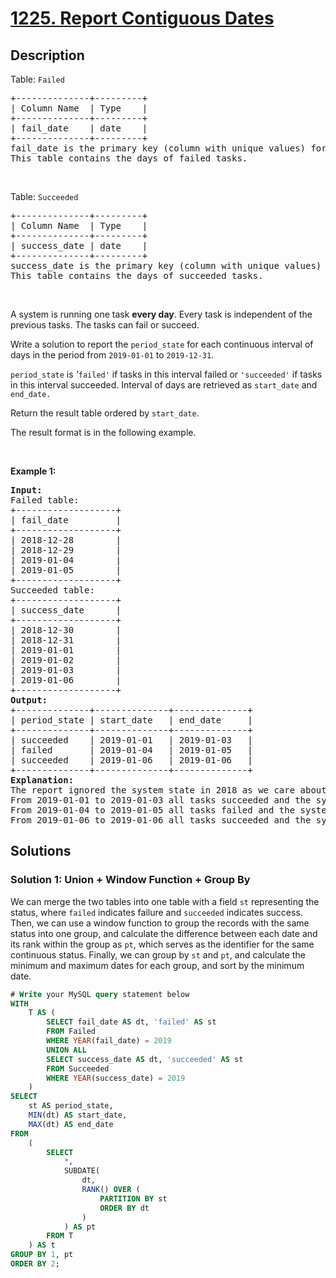 # [1225. Report Contiguous Dates](https://leetcode.com/problems/report-contiguous-dates)


## Description

<p>Table: <code>Failed</code></p>

<pre>
+--------------+---------+
| Column Name  | Type    |
+--------------+---------+
| fail_date    | date    |
+--------------+---------+
fail_date is the primary key (column with unique values) for this table.
This table contains the days of failed tasks.
</pre>

<p>&nbsp;</p>

<p>Table: <code>Succeeded</code></p>

<pre>
+--------------+---------+
| Column Name  | Type    |
+--------------+---------+
| success_date | date    |
+--------------+---------+
success_date is the primary key (column with unique values) for this table.
This table contains the days of succeeded tasks.
</pre>

<p>&nbsp;</p>

<p>A system is running one task <strong>every day</strong>. Every task is independent of the previous tasks. The tasks can fail or succeed.</p>

<p>Write a solution&nbsp;to report the&nbsp;<code>period_state</code> for each continuous interval of days in the period from <code>2019-01-01</code> to <code>2019-12-31</code>.</p>

<p><code>period_state</code> is <em>&#39;</em><code>failed&#39;</code><em> </em>if tasks in this interval failed or <code>&#39;succeeded&#39;</code> if tasks in this interval succeeded. Interval of days are retrieved as <code>start_date</code> and <code>end_date.</code></p>

<p>Return the result table ordered by <code>start_date</code>.</p>

<p>The&nbsp;result format is in the following example.</p>

<p>&nbsp;</p>
<p><strong class="example">Example 1:</strong></p>

<pre>
<strong>Input:</strong> 
Failed table:
+-------------------+
| fail_date         |
+-------------------+
| 2018-12-28        |
| 2018-12-29        |
| 2019-01-04        |
| 2019-01-05        |
+-------------------+
Succeeded table:
+-------------------+
| success_date      |
+-------------------+
| 2018-12-30        |
| 2018-12-31        |
| 2019-01-01        |
| 2019-01-02        |
| 2019-01-03        |
| 2019-01-06        |
+-------------------+
<strong>Output:</strong> 
+--------------+--------------+--------------+
| period_state | start_date   | end_date     |
+--------------+--------------+--------------+
| succeeded    | 2019-01-01   | 2019-01-03   |
| failed       | 2019-01-04   | 2019-01-05   |
| succeeded    | 2019-01-06   | 2019-01-06   |
+--------------+--------------+--------------+
<strong>Explanation:</strong> 
The report ignored the system state in 2018 as we care about the system in the period 2019-01-01 to 2019-12-31.
From 2019-01-01 to 2019-01-03 all tasks succeeded and the system state was &quot;succeeded&quot;.
From 2019-01-04 to 2019-01-05 all tasks failed and the system state was &quot;failed&quot;.
From 2019-01-06 to 2019-01-06 all tasks succeeded and the system state was &quot;succeeded&quot;.
</pre>

## Solutions

### Solution 1: Union + Window Function + Group By

We can merge the two tables into one table with a field `st` representing the status, where `failed` indicates failure and `succeeded` indicates success. Then, we can use a window function to group the records with the same status into one group, and calculate the difference between each date and its rank within the group as `pt`, which serves as the identifier for the same continuous status. Finally, we can group by `st` and `pt`, and calculate the minimum and maximum dates for each group, and sort by the minimum date.

<!-- tabs:start -->

```sql
# Write your MySQL query statement below
WITH
    T AS (
        SELECT fail_date AS dt, 'failed' AS st
        FROM Failed
        WHERE YEAR(fail_date) = 2019
        UNION ALL
        SELECT success_date AS dt, 'succeeded' AS st
        FROM Succeeded
        WHERE YEAR(success_date) = 2019
    )
SELECT
    st AS period_state,
    MIN(dt) AS start_date,
    MAX(dt) AS end_date
FROM
    (
        SELECT
            *,
            SUBDATE(
                dt,
                RANK() OVER (
                    PARTITION BY st
                    ORDER BY dt
                )
            ) AS pt
        FROM T
    ) AS t
GROUP BY 1, pt
ORDER BY 2;
```

<!-- tabs:end -->

<!-- end -->
